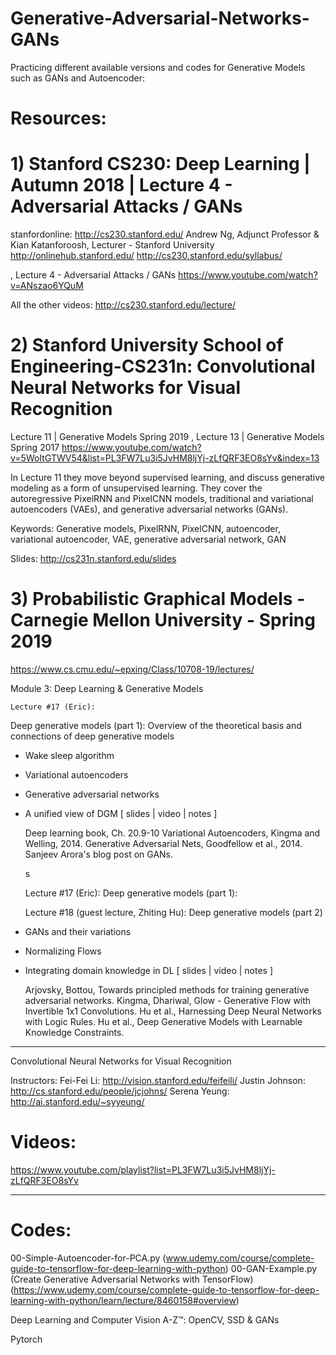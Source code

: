 # Generative-Adversarial-Networks-GANs 
Practicing different available versions and codes for Generative Models such as GANs and Autoencoder:

# Resources:

# 1) Stanford CS230: Deep Learning | Autumn 2018 | Lecture 4 - Adversarial Attacks / GANs
stanfordonline: http://cs230.stanford.edu/
Andrew Ng, Adjunct Professor & Kian Katanforoosh, Lecturer - Stanford University
http://onlinehub.stanford.edu/
http://cs230.stanford.edu/syllabus/

, Lecture 4 - Adversarial Attacks / GANs
https://www.youtube.com/watch?v=ANszao6YQuM

All the other videos: http://cs230.stanford.edu/lecture/

# 2) Stanford University School of Engineering-CS231n: Convolutional Neural Networks for Visual Recognition
Lecture 11 | Generative Models
Spring 2019
, Lecture 13 | Generative Models Spring 2017
https://www.youtube.com/watch?v=5WoItGTWV54&list=PL3FW7Lu3i5JvHM8ljYj-zLfQRF3EO8sYv&index=13

In Lecture 11 they move beyond supervised learning, and discuss generative modeling as a form of unsupervised learning. They cover the autoregressive PixelRNN and PixelCNN models, traditional and variational autoencoders (VAEs), and generative adversarial networks (GANs).

Keywords: Generative models, PixelRNN, PixelCNN, autoencoder, variational autoencoder, VAE, generative adversarial network, GAN

Slides: http://cs231n.stanford.edu/slides

# 3) Probabilistic Graphical Models - Carnegie Mellon University - Spring 2019
https://www.cs.cmu.edu/~epxing/Class/10708-19/lectures/

Module 3: Deep Learning & Generative Models

	Lecture #17 (Eric):
Deep generative models (part 1):
Overview of the theoretical basis and connections of deep generative models
- Wake sleep algorithm
- Variational autoencoders
- Generative adversarial networks
- A unified view of DGM
[ slides | video | notes ] 	

    Deep learning book, Ch. 20.9-10
    Variational Autoencoders, Kingma and Welling, 2014.
    Generative Adversarial Nets, Goodfellow et al., 2014.
    Sanjeev Arora's blog post on GANs.
    
    s

	Lecture #17 (Eric):
Deep generative models (part 1):

	Lecture #18 (guest lecture, Zhiting Hu):
Deep generative models (part 2)
- GANs and their variations
- Normalizing Flows
- Integrating domain knowledge in DL
[ slides | video | notes ] 	

    Arjovsky, Bottou, Towards principled methods for training generative adversarial networks.
    Kingma, Dhariwal, Glow - Generative Flow with Invertible 1x1 Convolutions.
    Hu et al., Harnessing Deep Neural Networks with Logic Rules.
    Hu et al., Deep Generative Models with Learnable Knowledge Constraints.



--------------------------------------------------------------------------------------

Convolutional Neural Networks for Visual Recognition

Instructors:
Fei-Fei Li: http://vision.stanford.edu/feifeili/
Justin Johnson: http://cs.stanford.edu/people/jcjohns/
Serena Yeung: http://ai.stanford.edu/~syyeung/

# Videos: 
https://www.youtube.com/playlist?list=PL3FW7Lu3i5JvHM8ljYj-zLfQRF3EO8sYv

---------------------------------------------------------------------------------------
# Codes:

00-Simple-Autoencoder-for-PCA.py (www.udemy.com/course/complete-guide-to-tensorflow-for-deep-learning-with-python)
00-GAN-Example.py (Create Generative Adversarial Networks with TensorFlow)(https://www.udemy.com/course/complete-guide-to-tensorflow-for-deep-learning-with-python/learn/lecture/8460158#overview)

Deep Learning and Computer Vision A-Z™: OpenCV, SSD & GANs

Pytorch 


